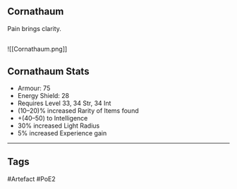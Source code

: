 ## Cornathaum
Pain brings clarity.
##
![[Cornathaum.png]]
## Cornathaum Stats
- Armour: 75
- Energy Shield: 28
- Requires Level 33, 34 Str, 34 Int
- (10–20)% increased Rarity of Items found
- +(40–50) to Intelligence
- 30% increased Light Radius
- 5% increased Experience gain


---
## Tags
#Artefact
#PoE2